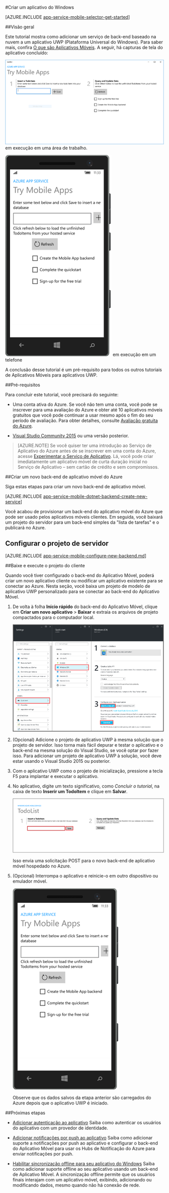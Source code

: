 <properties
	pageTitle="Criar um aplicativo UWP (Plataforma Universal do Windows) em Aplicativos Móveis do Serviço de Aplicativo do Azure | Microsoft Azure"
	description="Siga este tutorial para começar a usar os back-ends de aplicativo móvel do Azure para desenvolvimento de aplicativos UWP (Plataforma Universal do Windows) em C#, Visual Basic ou JavaScript."
	services="app-service\mobile"
	documentationCenter="windows"
	authors="ggailey777"
	manager="erikre"
	editor=""/>

<tags
	ms.service="app-service-mobile"
	ms.workload="mobile"
	ms.tgt_pltfrm="mobile-windows"
	ms.devlang="dotnet"
	ms.topic="hero-article"
	ms.date="05/03/2016"
	ms.author="glenga"/>

#Criar um aplicativo do Windows

[AZURE.INCLUDE [app-service-mobile-selector-get-started](../../includes/app-service-mobile-selector-get-started.md)]

##Visão geral

Este tutorial mostra como adicionar um serviço de back-end baseado na nuvem a um aplicativo UWP (Plataforma Universal do Windows). Para saber mais, confira [O que são Aplicativos Móveis](app-service-mobile-value-prop.md). A seguir, há capturas de tela do aplicativo concluído:

![Aplicativo de área de trabalho concluído](./media/app-service-mobile-windows-store-dotnet-get-started/mobile-quickstart-completed-desktop.png) em execução em uma área de trabalho.

![Aplicativo de telefone concluído](./media/app-service-mobile-windows-store-dotnet-get-started/mobile-quickstart-completed.png) em execução em um telefone

A conclusão desse tutorial é um pré-requisito para todos os outros tutoriais de Aplicativos Móveis para aplicativos UWP.

##Pré-requisitos

Para concluir este tutorial, você precisará do seguinte:

* Uma conta ativa do Azure. Se você não tem uma conta, você pode se inscrever para uma avaliação do Azure e obter até 10 aplicativos móveis gratuitos que você pode continuar a usar mesmo após o fim do seu período de avaliação. Para obter detalhes, consulte [Avaliação gratuita do Azure](https://azure.microsoft.com/pricing/free-trial/).

* [Visual Studio Community 2015] ou uma versão posterior.

>[AZURE.NOTE] Se você quiser ter uma introdução ao Serviço de Aplicativo do Azure antes de se inscrever em uma conta do Azure, acesse [Experimentar o Serviço de Aplicativo](https://tryappservice.azure.com/?appServiceName=mobile). Lá, você pode criar imediatamente um aplicativo móvel de curta duração inicial no Serviço de Aplicativo – sem cartão de crédito e sem compromissos.

##Criar um novo back-end de aplicativo móvel do Azure

Siga estas etapas para criar um novo back-end de aplicativo móvel.

[AZURE.INCLUDE [app-service-mobile-dotnet-backend-create-new-service](../../includes/app-service-mobile-dotnet-backend-create-new-service.md)]

Você acabou de provisionar um back-end do aplicativo móvel do Azure que pode ser usado pelos aplicativos móveis clientes. Em seguida, você baixará um projeto do servidor para um back-end simples da "lista de tarefas" e o publicará no Azure.

## Configurar o projeto de servidor

[AZURE.INCLUDE [app-service-mobile-configure-new-backend.md](../../includes/app-service-mobile-configure-new-backend.md)]

##Baixe e execute o projeto do cliente

Quando você tiver configurado o back-end do Aplicativo Móvel, poderá criar um novo aplicativo cliente ou modificar um aplicativo existente para se conectar ao Azure. Nesta seção, você baixa um projeto de modelo de aplicativo UWP personalizado para se conectar ao back-end do Aplicativo Móvel.

1. De volta à folha **Início rápido** do back-end do Aplicativo Móvel, clique em **Criar um novo aplicativo** > **Baixar** e extraia os arquivos de projeto compactados para o computador local.

	![Baixar o projeto de início rápido do Windows](./media/app-service-mobile-windows-store-dotnet-get-started/mobile-app-windows-quickstart.png)

3. (Opcional) Adicione o projeto de aplicativo UWP à mesma solução que o projeto de servidor. Isso torna mais fácil depurar e testar o aplicativo e o back-end na mesma solução do Visual Studio, se você optar por fazer isso. Para adicionar um projeto de aplicativo UWP à solução, você deve estar usando o Visual Studio 2015 ou posterior.

4. Com o aplicativo UWP como o projeto de inicialização, pressione a tecla F5 para implantar e executar o aplicativo.

5. No aplicativo, digite um texto significativo, como *Concluir o tutorial*, na caixa de texto **Inserir um TodoItem** e clique em **Salvar**.

	![Área de trabalho completa do início rápido do Windows](./media/app-service-mobile-windows-store-dotnet-get-started/mobile-quickstart-startup.png)

	Isso envia uma solicitação POST para o novo back-end de aplicativo móvel hospedado no Azure.

6. (Opcional) Interrompa o aplicativo e reinicie-o em outro dispositivo ou emulador móvel.

	![Telefone completo do início rápido do Windows](./media/app-service-mobile-windows-store-dotnet-get-started/mobile-quickstart-completed.png)

	Observe que os dados salvos da etapa anterior são carregados do Azure depois que o aplicativo UWP é iniciado.

##Próximas etapas

* [Adicionar autenticação ao aplicativo](app-service-mobile-windows-store-dotnet-get-started-users.md) Saiba como autenticar os usuários do aplicativo com um provedor de identidade.

* [Adicionar notificações por push ao aplicativo](app-service-mobile-windows-store-dotnet-get-started-push.md) Saiba como adicionar suporte a notificações por push ao aplicativo e configurar o back-end do Aplicativo Móvel para usar os Hubs de Notificação do Azure para enviar notificações por push.

* [Habilitar sincronização offline para seu aplicativo do Windows](app-service-mobile-windows-store-dotnet-get-started-offline-data.md) Saiba como adicionar suporte offline ao seu aplicativo usando um back-end de Aplicativo Móvel. A sincronização offline permite que os usuários finais interajam com um aplicativo móvel, exibindo, adicionando ou modificando dados, mesmo quando não há conexão de rede.

<!-- Anchors. -->
<!-- Images. -->
<!-- URLs. -->
[Mobile App SDK]: http://go.microsoft.com/fwlink/?LinkId=257545
[Azure portal]: https://portal.azure.com/
[Visual Studio Community 2015]: https://go.microsoft.com/fwLink/p/?LinkID=534203

<!---HONumber=AcomDC_0525_2016-->
